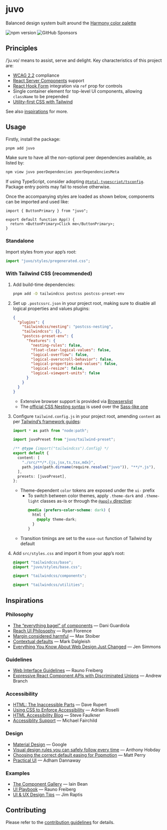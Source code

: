 # juvo

Balanced design system built around the [Harmony color palette](https://github.com/evilmartians/harmony)

![npm version](https://img.shields.io/npm/v/juvo)
![GitHub Sponsors](https://img.shields.io/github/sponsors/kripod)

## Principles

/ˈju.vo/ means to assist, serve and delight. Key characteristics of this project are:

- [WCAG 2.2](https://www.w3.org/TR/WCAG22/) compliance
- [React Server Components](https://react.dev/reference/rsc/server-components) support
- [React Hook Form](https://github.com/react-hook-form/react-hook-form) integration via `ref` prop for controls
- Single container element for top-level UI components, allowing `className` to be prepended
- [Utility-first CSS with Tailwind](https://tailwindcss.com/docs/utility-first)

See also [inspirations](#inspirations) for more.

## Usage

Firstly, install the package:

```sh
pnpm add juvo
```

Make sure to have all the non-optional peer dependencies available, as listed by:

```sh
npm view juvo peerDependencies peerDependenciesMeta
```

If using TypeScript, consider adopting [`@total-typescript/tsconfig`](https://github.com/total-typescript/tsconfig). Package entry points may fail to resolve otherwise.

Once the accompanying styles are loaded as shown below, components can be imported and used like:

```tsx
import { ButtonPrimary } from "juvo";

export default function App() {
  return <ButtonPrimary>Click me</ButtonPrimary>;
}
```

### Standalone

Import styles from your app’s root:

```ts
import "juvo/styles/pregenerated.css";
```

### With Tailwind CSS (recommended)

1. Add build-time dependencies:

   ```sh
   pnpm add -D tailwindcss postcss postcss-preset-env
   ```

2. Set up `.postcssrc.json` in your project root, making sure to disable all logical properties and values plugins:

   ```json
   {
     "plugins": {
       "tailwindcss/nesting": "postcss-nesting",
       "tailwindcss": {},
       "postcss-preset-env": {
         "features": {
           "nesting-rules": false,
           "float-clear-logical-values": false,
           "logical-overflow": false,
           "logical-overscroll-behavior": false,
           "logical-properties-and-values": false,
           "logical-resize": false,
           "logical-viewport-units": false
         }
       }
     }
   }
   ```

   - Extensive browser support is provided via [Browserslist](https://github.com/browserslist/browserslist)
   - The [official CSS Nesting syntax](https://github.com/csstools/postcss-plugins/tree/main/plugins/postcss-nesting) is used over the [Sass-like one](https://github.com/postcss/postcss-nested)

3. Configure `tailwind.config.js` in your project root, amending `content` as per [Tailwind’s framework guides](https://tailwindcss.com/docs/installation/framework-guides):

   ```ts
   import * as path from "node:path";

   import juvoPreset from "juvo/tailwind-preset";

   /** @type {import("tailwindcss").Config} */
   export default {
     content: [
       "./src/**/*.{js,jsx,ts,tsx,mdx}",
       path.join(path.dirname(require.resolve("juvo")), "**/*.js"),
     ],
     presets: [juvoPreset],
   };
   ```

   - Theme-dependent `color` tokens are exposed under the `ui-` prefix
     - To switch between color themes, apply `.theme-dark` and `.theme-light` classes as-is or through the [`@apply` directive](https://tailwindcss.com/docs/functions-and-directives#apply):
       ```css
       @media (prefers-color-scheme: dark) {
         html {
           @apply theme-dark;
         }
       }
       ```
   - Transition timings are set to the `ease-out` function of Tailwind by default

4. Add `src/styles.css` and import it from your app’s root:

   ```css
   @import "tailwindcss/base";
   @import "juvo/styles/base.css";

   @import "tailwindcss/components";

   @import "tailwindcss/utilities";
   ```

## Inspirations

### Philosophy

- [The “everything bagel” of components](https://dio.la/article/the-everything-bagel-of-components) — Dani Guardiola
- [Reach UI Philosophy](https://gist.github.com/ryanflorence/e5c794e6093d16a69fa88d2112a292f7) — Ryan Florence
- [Margin considered harmful](https://mxstbr.com/thoughts/margin) — Max Stoiber
- [Contextual defaults](https://x.com/markdalgleish/status/1291180726218563590) — Mark Dalgleish
- [Everything You Know About Web Design Just Changed](https://www.youtube.com/watch?v=jBwBACbRuGY) — Jen Simmons

### Guidelines

- [Web Interface Guidelines](https://interfaces.rauno.me/) — Rauno Freiberg
- [Expressive React Component APIs with Discriminated Unions](https://blog.andrewbran.ch/expressive-react-component-apis-with-discriminated-unions/) — Andrew Branch

### Accessibility

- [HTML: The Inaccessible Parts](https://daverupert.com/2020/02/html-the-inaccessible-parts/) — Dave Rupert
- [Using CSS to Enforce Accessibility](https://adrianroselli.com/2021/06/using-css-to-enforce-accessibility.html) — Adrian Roselli
- [HTML Accessibility Blog](https://html5accessibility.com/stuff/) — Steve Faulkner
- [Accessiblity Support](https://a11ysupport.io/) — Michael Fairchild

### Design

- [Material Design](https://m3.material.io/) — Google
- [Visual design rules you can safely follow every time](https://www.anthonyhobday.com/sideprojects/saferules/) — Anthony Hobday
- [Choosing the correct default easing for Popmotion](https://popmotion.io/blog/20170703-choosing-a-default-easing-for-popmotion/) — Matt Perry
- [Practical UI](https://www.practical-ui.com/) — Adham Dannaway

### Examples

- [The Component Gallery](https://component.gallery/) — Iain Bean
- [UI Playbook](https://uiplaybook.dev/) — Rauno Freiberg
- [UI & UX Design Tips](https://www.uidesign.tips/) — Jim Raptis

## Contributing

Please refer to the [contribution guidelines](./CONTRIBUTING.md) for details.
